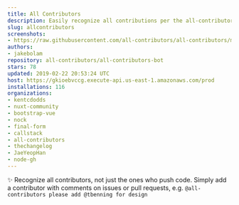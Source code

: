 ```yaml
---
title: All Contributors
description: Easily recognize all contributions per the all-contributors spec
slug: allcontributors
screenshots:
- https://raw.githubusercontent.com/all-contributors/all-contributors/master/docs/assets/bot-usage.png
authors:
- jakebolam
repository: all-contributors/all-contributors-bot
stars: 78
updated: 2019-02-22 20:53:24 UTC
host: https://gkioebvccg.execute-api.us-east-1.amazonaws.com/prod
installations: 116
organizations:
- kentcdodds
- nuxt-community
- bootstrap-vue
- nock
- final-form
- callstack
- all-contributors
- thechangelog
- JaeYeopHan
- node-gh
---
```


✨ Recognize all contributors, not just the ones who push code. Simply add a contributor with comments on issues or pull requests, e.g. `@all-contributors please add @tbenning for design`
